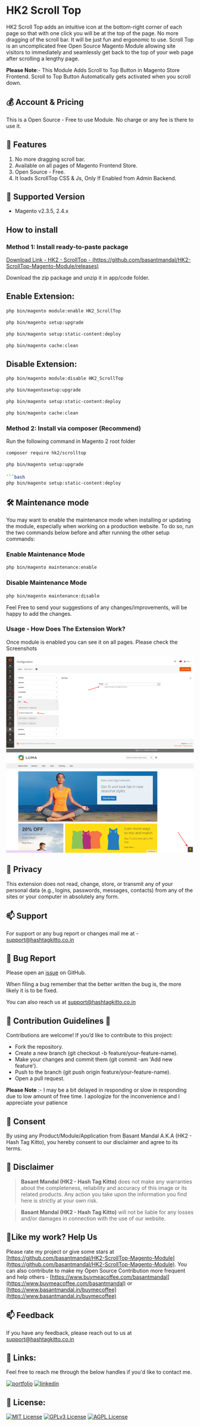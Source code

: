 # HK2 Scroll Top

HK2 Scroll Top adds an intuitive icon at the bottom-right corner of each page so that with one click you will be at the top of the page. No more dragging of the scroll bar. It will be just fun and ergonomic to use. Scroll Top is an uncomplicated free Open Source Magento Module allowing site visitors to immediately and seamlessly get back to the top of your web page after scrolling a lengthy page.

**Please Note**:- This Module Adds Scroll to Top Button in Magento Store Frontend. Scroll to Top Button Automatically gets activated when you scroll down.

## 💰 Account & Pricing

This is a Open Source - Free to use Module. No charge or any fee is there to use it.

## 🧐 Features

1. No more dragging scroll bar.
2. Available on all pages of Magento Frontend Store.
3. Open Source - Free.
4. It loads ScrollTop CSS & Js, Only If Enabled from Admin Backend.

## 🚀 Supported Version

- Magento v2.3.5, 2.4.x

## How to install

### Method 1: Install ready-to-paste package

[Download Link - HK2 - ScrollTop - (https://github.com/basantmandal/HK2-ScrollTop-Magento-Module/releases)](https://github.com/basantmandal/HK2-ScrollTop-Magento-Module/releases)

Download the zip package and unzip it in app/code folder.

## Enable Extension:

```bash
php bin/magento module:enable HK2_ScrollTop
```

```bash
php bin/magento setup:upgrade
```

```bash
php bin/magento setup:static-content:deploy
```

```bash
php bin/magento cache:clean
```

## Disable Extension:

```bash
php bin/magento module:disable HK2_ScrollTop
```

```bash
php bin/magentosetup:upgrade
```

```bash
php bin/magento setup:static-content:deploy
```

```bash
php bin/magento cache:clean
```

### Method 2: Install via composer (Recommend)

Run the following command in Magento 2 root folder

```bash
composer require hk2/scrolltop
```

````bash
php bin/magento setup:upgrade

```bash
php bin/magento setup:static-content:deploy
````

## 🛠️ Maintenance mode

You may want to enable the maintenance mode when installing or updating the module, especially when working on a production website. To do so, run the two commands below before and after running the other setup commands:

### Enable Maintenance Mode

```bash
php bin/magento maintenance:enable
```

### Disable Maintenance Mode

```bash
php bin/magento maintenance:disable
```

Feel Free to send your suggestions of any changes/improvements, will be happy to add the changes.

### Usage - How Does The Extension Work?

Once module is enabled you can see it on all pages. Please check the Screenshots

![screenshot1](docs/images/Screenshot_01.png)
![screenshot2](docs/images/Screenshot_02.png)

## 🤫 Privacy

This extension does not read, change, store, or transmit any of your personal data (e.g., logins, passwords, messages, contacts) from any of the sites or your computer in absolutely any form.

## 📫 Support

For support or any bug report or changes mail me at - <support@hashtagkitto.co.in>

## 🐞 Bug Report

Please open an [issue](https://github.com/basantmandal/HK2-ScrollTop-Magento-Module/issues) on GitHub.

When filing a bug remember that the better written the bug is, the more likely it is to be fixed.

You can also reach us at <support@hashtagkitto.co.in>

## 🍰 Contribution Guidelines 💖

Contributions are welcome! If you’d like to contribute to this project:

- Fork the repository.
- Create a new branch (git checkout -b feature/your-feature-name).
- Make your changes and commit them (git commit -am 'Add new feature').
- Push to the branch (git push origin feature/your-feature-name).
- Open a pull request.

**Please Note** :- I may be a bit delayed in responding or slow in responding due to low amount of free time. I apologize for the inconvenience and I appreciate your patience

## 🤝 Consent

By using any Product/Module/Application from Basant Mandal A.K.A (HK2 - Hash Tag Kitto), you hereby consent to our disclaimer and agree to its terms.

## 📢 Disclaimer

> **Basant Mandal (HK2 - Hash Tag Kitto)** does not make any warranties about the completeness, reliability and accuracy of this image or its related products. Any action you take upon the information you find here is strictly at your own risk.

> **Basant Mandal (HK2 - Hash Tag Kitto)** will not be liable for any losses and/or damages in connection with the use of our website.

## 💖Like my work? Help Us

Please rate my project or give some stars at [https://github.com/basantmandal/HK2-ScrollTop-Magento-Module](https://github.com/basantmandal/HK2-ScrollTop-Magento-Module). You can also contribute to make my Open Source Contribution more frequent and help others - [https://www.buymeacoffee.com/basantmandal](https://www.buymeacoffee.com/basantmandal) or [https://www.basantmandal.in/buymecoffee](https://www.basantmandal.in/buymecoffee)

## 📫 Feedback

If you have any feedback, please reach out to us at <support@hashtagkitto.co.in>

## 🔗 Links:

Feel free to reach me through the below handles if you'd like to contact me.

[![portfolio](https://img.shields.io/badge/my_portfolio-000?style=for-the-badge&logo=ko-fi&logoColor=white)](https://www.basantmandal.in/)
[![linkedin](https://img.shields.io/badge/linkedin-0A66C2?style=for-the-badge&logo=linkedin&logoColor=white)](https://www.linkedin.com/in/basantmandal/)

## 📜 License:

[![MIT License](https://img.shields.io/badge/License-MIT-green.svg)](https://choosealicense.com/licenses/mit/)
[![GPLv3 License](https://img.shields.io/badge/License-GPL%20v3-yellow.svg)](https://opensource.org/licenses/)
[![AGPL License](https://img.shields.io/badge/license-AGPL-blue.svg)](http://www.gnu.org/licenses/agpl-3.0)
